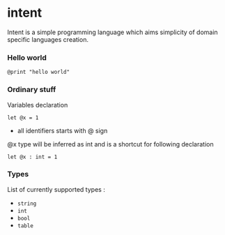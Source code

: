 intent
=======

Intent is a simple programming language which aims simplicity of domain specific languages creation.

### Hello world

	@print "hello world"

### Ordinary stuff

Variables declaration

	let @x = 1

* all identifiers starts with @ sign

@x type will be inferred as int and is a shortcut for following declaration

	let @x : int = 1

### Types 

List of currently supported types :
 * `string` 
 * `int`
 * `bool` 
 * `table`



